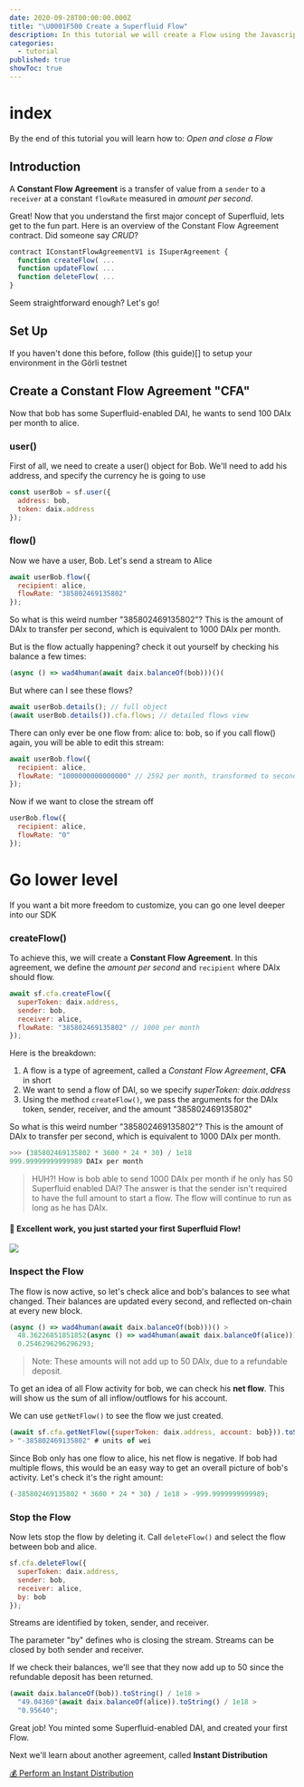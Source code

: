 ```yaml
---
date: 2020-09-28T00:00:00.000Z
title: "\U0001F500 Create a Superfluid Flow"
description: In this tutorial we will create a Flow using the Javascript SDK
categories:
  - tutorial
published: true
showToc: true
---
```


# index

By the end of this tutorial you will learn how to:
_Open and close a Flow_

## Introduction

A **Constant Flow Agreement** is a transfer of value from a `sender` to a `receiver` at a constant `flowRate` measured in _amount per second_.

Great! Now that you understand the first major concept of Superfluid, lets get to the fun part. Here is an overview of the Constant Flow Agreement contract. Did someone say _CRUD_?

```javascript
contract IConstantFlowAgreementV1 is ISuperAgreement {
  function createFlow( ...
  function updateFlow( ...
  function deleteFlow( ...
}
```

Seem straightforward enough? Let's go!

## Set Up

If you haven't done this before, follow (this guide)[] to setup your environment in the Görli testnet

## Create a Constant Flow Agreement "CFA"

Now that bob has some Superfluid-enabled DAI, he wants to send 100 DAIx per month to alice.

### user\(\)

First of all, we need to create a user() object for Bob.
We'll need to add his address, and specify the currency he is going to use

```javascript
const userBob = sf.user({
  address: bob,
  token: daix.address
});
```

### flow\(\)

Now we have a user, Bob.
Let's send a stream to Alice

```javascript
await userBob.flow({
  recipient: alice,
  flowRate: "385802469135802"
});
```

So what is this weird number "385802469135802"? This is the amount of DAIx to transfer per second, which is equivalent to 1000 DAIx per month.

But is the flow actually happening?
check it out yourself by checking his balance a few times:

```javascript
(async () => wad4human(await daix.balanceOf(bob)))()(
```

But where can I see these flows?

```javascript
await userBob.details(); // full object
(await userBob.details()).cfa.flows; // detailed flows view
```

There can only ever be one flow from: alice to: bob, so if you call flow() again, you will be able to edit this stream:

```javascript
await userBob.flow({
  recipient: alice,
  flowRate: "1000000000000000" // 2592 per month, transformed to seconds, with 18 decimals
});
```

Now if we want to close the stream off

```javascript
userBob.flow({
  recipient: alice,
  flowRate: "0"
});
```

# Go lower level

If you want a bit more freedom to customize, you can go one level deeper into our SDK

### createFlow\(\)

To achieve this, we will create a **Constant Flow Agreement**. In this agreement, we define the _amount per second_ and `recipient` where DAIx should flow.

```javascript
await sf.cfa.createFlow({
  superToken: daix.address,
  sender: bob,
  receiver: alice,
  flowRate: "385802469135802" // 1000 per month
});
```

Here is the breakdown:

1. A flow is a type of agreement, called a _Constant Flow Agreement_, **CFA** in short
2. We want to send a flow of DAI, so we specify _superToken: daix.address_
3. Using the method `createFlow()`, we pass the arguments for the DAIx token, sender, receiver, and the amount "385802469135802"

So what is this weird number "385802469135802"? This is the amount of DAIx to transfer per second, which is equivalent to 1000 DAIx per month.

```python
>>> (385802469135802 * 3600 * 24 * 30) / 1e18
999.99999999999989 DAIx per month
```

> HUH?! How is bob able to send 1000 DAIx per month if he only has 50 Superfluid enabled DAI? The answer is that the sender isn't required to have the full amount to start a flow. The flow will continue to run as long as he has DAIx.

#### 🎉 Excellent work, you just started your first Superfluid Flow!

![](https://github.com/superfluid-finance/superfluid-protocol-docs/tree/c0acd5ac6cab2baecb39b5b01b35daa9f175c468/img/paid-every-second-meme.png)

### Inspect the Flow

The flow is now active, so let's check alice and bob's balances to see what changed. Their balances are updated every second, and reflected on-chain at every new block.

```javascript
(async () => wad4human(await daix.balanceOf(bob)))() >
  48.36226851851852(async () => wad4human(await daix.balanceOf(alice)))() >
  0.2546296296296293;
```

> Note: These amounts will not add up to 50 DAIx, due to a refundable deposit.

To get an idea of all Flow activity for bob, we can check his **net flow**. This will show us the sum of all inflow/outflows for his account.

We can use `getNetFlow()` to see the flow we just created.

```javascript
(await sf.cfa.getNetFlow({superToken: daix.address, account: bob})).toString()
> "-385802469135802" # units of wei
```

Since Bob only has one flow to alice, his net flow is negative. If bob had multiple flows, this would be an easy way to get an overall picture of bob's activity.
Let's check it's the right amount:

```javascript
(-385802469135802 * 3600 * 24 * 30) / 1e18 > -999.9999999999989;
```

### Stop the Flow

Now lets stop the flow by deleting it. Call `deleteFlow()` and select the flow between bob and alice.

```javascript
sf.cfa.deleteFlow({
  superToken: daix.address,
  sender: bob,
  receiver: alice,
  by: bob
});
```

Streams are identified by token, sender, and receiver.

The parameter "by" defines who is closing the stream. Streams can be closed by both sender and receiver.

If we check their balances, we'll see that they now add up to 50 since the refundable deposit has been returned.

```javascript
(await daix.balanceOf(bob)).toString() / 1e18 >
  "49.04360"(await daix.balanceOf(alice)).toString() / 1e18 >
  "0.95640";
```

Great job! You minted some Superfluid-enabled DAI, and created your first Flow.

Next we'll learn about another agreement, called **Instant Distribution**

[💰 Perform an Instant Distribution](https://github.com/superfluid-finance/superfluid-protocol-docs/tree/c0acd5ac6cab2baecb39b5b01b35daa9f175c468/tutorials/instant-distribution/README.md)

